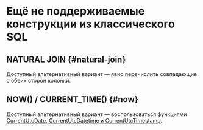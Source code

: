 # Ещё не поддерживаемые конструкции из классического SQL

## NATURAL JOIN {#natural-join}

Доступный альтернативный вариант — явно перечислить совпадающие с обеих сторон колонки.

## NOW() / CURRENT_TIME() {#now}

Доступный альтернативный вариант — воспользоваться функциями [CurrentUtcDate, CurrentUtcDatetime и CurrentUtcTimestamp](../builtins/basic.md#current-utc).


